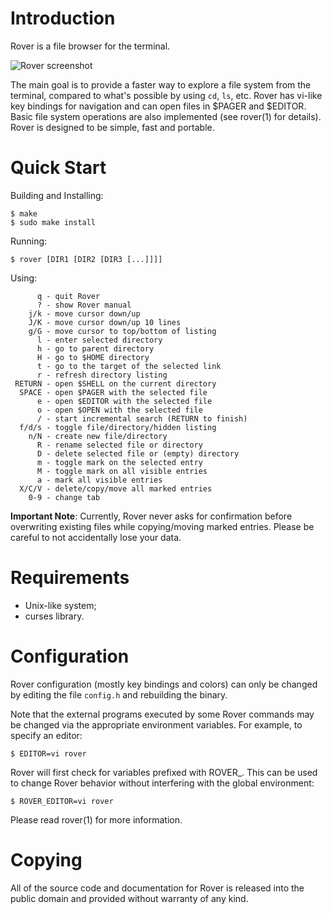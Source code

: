 Introduction
============

 Rover is a file browser for the terminal.

![Rover screenshot](/../screenshots/screenshot.png?raw=true "Screenshot")

 The main goal is to provide a faster way to explore a file system from the
terminal, compared to what's possible by using `cd`, `ls`, etc. Rover has
vi-like key bindings for navigation and can open files in $PAGER and $EDITOR.
Basic file system operations are also implemented (see rover(1) for details).
Rover is designed to be simple, fast and portable.


Quick Start
===========

 Building and Installing:
 ```
 $ make
 $ sudo make install
 ```

 Running:
 ```
 $ rover [DIR1 [DIR2 [DIR3 [...]]]]
 ```

 Using:
 ```
       q - quit Rover
       ? - show Rover manual
     j/k - move cursor down/up
     J/K - move cursor down/up 10 lines
     g/G - move cursor to top/bottom of listing
       l - enter selected directory
       h - go to parent directory
       H - go to $HOME directory
       t - go to the target of the selected link
       r - refresh directory listing
  RETURN - open $SHELL on the current directory
   SPACE - open $PAGER with the selected file
       e - open $EDITOR with the selected file
       o - open $OPEN with the selected file
       / - start incremental search (RETURN to finish)
   f/d/s - toggle file/directory/hidden listing
     n/N - create new file/directory
       R - rename selected file or directory
       D - delete selected file or (empty) directory
       m - toggle mark on the selected entry
       M - toggle mark on all visible entries
       a - mark all visible entries
   X/C/V - delete/copy/move all marked entries
     0-9 - change tab
 ```

**Important Note**: Currently, Rover never asks for confirmation before
overwriting existing files while copying/moving marked entries. Please be
careful to not accidentally lose your data.


Requirements
============

 * Unix-like system;
 * curses library.


Configuration
=============

 Rover configuration (mostly key bindings and colors) can only be changed by
editing the file `config.h` and rebuilding the binary.

 Note that the external programs executed by some Rover commands may be changed
via the appropriate environment variables. For example, to specify an editor:
 ```
 $ EDITOR=vi rover
 ```

 Rover will first check for variables prefixed  with ROVER_. This can be used to
change Rover behavior without interfering with the global environment:
 ```
 $ ROVER_EDITOR=vi rover
 ```

 Please read rover(1) for more information.


Copying
=======

 All of the source code and documentation for Rover is released into the public
domain and provided without warranty of any kind.
